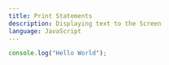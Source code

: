 ```yaml
---
title: Print Statements
description: Displaying text to the Screen
language: JavaScript
---
```

```js
console.log("Hello World");
```